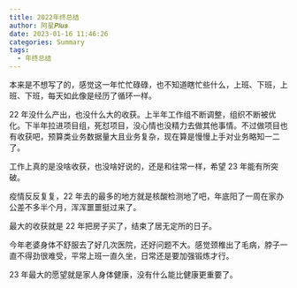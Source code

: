 ```yaml
---
title: 2022年终总结
author: 阿星𝑷𝒍𝒖𝒔
date: 2023-01-16 11:46:26
categories: Summary
tags:
  - 年终总结
---
```


本来是不想写了的，感觉这一年忙忙碌碌，也不知道瞎忙些什么，上班、下班，上班、下班，每天如此像是经历了循环一样。

22 年没什么产出，也没什么大的收获。上半年工作组不断调整，组织不断被优化。下半年拉进项目组，死怼项目，没心情也没精力去做其他事情。不过做项目也有收获吧，预算类业务数据量大且业务复杂，现在算是慢慢上手对业务略知一二了。

工作上真的是没啥收获，也没啥好说的，还是和往常一样，希望 23 年能有所突破。

疫情反反复复，22 年去的最多的地方就是核酸检测地了吧，年底阳了一周在家办公差不多半个月，浑浑噩噩挺过来了。

最大的收获就是 22 年把房子买了，结束了居无定所的日子。

今年老婆身体不舒服去了好几次医院，还好问题不大。感觉颈椎出了毛病，脖子一直不得劲很难受，平常上班一直久坐，日常还是要加强锻炼才行。

23 年最大的愿望就是家人身体健康，没有什么能比健康更重要了。
